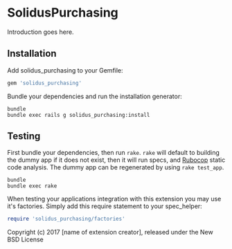 SolidusPurchasing
=================

Introduction goes here.

Installation
------------

Add solidus_purchasing to your Gemfile:

```ruby
gem 'solidus_purchasing'
```

Bundle your dependencies and run the installation generator:

```shell
bundle
bundle exec rails g solidus_purchasing:install
```

Testing
-------

First bundle your dependencies, then run `rake`. `rake` will default to building the dummy app if it does not exist, then it will run specs, and [Rubocop](https://github.com/bbatsov/rubocop) static code analysis. The dummy app can be regenerated by using `rake test_app`.

```shell
bundle
bundle exec rake
```

When testing your applications integration with this extension you may use it's factories.
Simply add this require statement to your spec_helper:

```ruby
require 'solidus_purchasing/factories'
```

Copyright (c) 2017 [name of extension creator], released under the New BSD License
